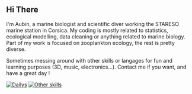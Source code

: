 ## Hi There

I'm Aubin, a marine biologist and scientific diver working the STARESO marine station in Corsica. My coding is mostly related to statistics, ecological modelling, data cleaning or anything related to marine biology. Part of my work is focused on zooplankton ecology, the rest is pretty diverse.

Sometimes messing around with other skills or langages for fun and learning purposes (3D, music, electronics...). Contact me if you want, and have a great day  ! 

[![Dailys](https://skillicons.dev/icons?i=r,obsidian,git,github,windows,vscode)](https://skillicons.dev)
[![Other skills](https://skillicons.dev/icons?i=postgres,html,py,linux,blender,ableton,vscode)](https://skillicons.dev)

<!--
**awoehrel/awoehrel** is a ✨ _special_ ✨ repository because its `README.md` (this file) appears on your GitHub profile.

Here are some ideas to get you started:

- 🔭 I’m currently working on ...
- 🌱 I’m currently learning ...
- 👯 I’m looking to collaborate on ...
- 🤔 I’m looking for help with ...
- 💬 Ask me about ...
- 📫 How to reach me: ...
- 😄 Pronouns: ...
- ⚡ Fun fact: ...
-->
